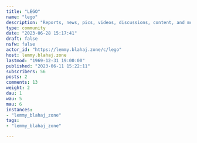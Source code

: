 ```yaml
---
title: "LEGO" 
name: "lego"
description: "Reports, news, pics, videos, discussions, content, and more from a bricked world."
type: community
date: "2023-06-28 15:17:41"
draft: false
nsfw: false
actor_id: "https://lemmy.blahaj.zone/c/lego"
host: lemmy.blahaj.zone
lastmod: "1969-12-31 19:00:00"
published: "2023-06-11 15:22:11"
subscribers: 56
posts: 2
comments: 13
weight: 2
dau: 1
wau: 5
mau: 6
instances:
- "lemmy_blahaj_zone"
tags: 
- "lemmy_blahaj_zone"

---
```


